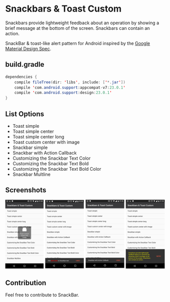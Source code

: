 # Snackbars & Toast Custom
Snackbars provide lightweight feedback about an operation by showing a brief message at the bottom of the screen. Snackbars can contain an action.

SnackBar & toast-like alert pattern for Android inspired by the [Google Material Design Spec](https://www.google.com/design/spec/components/snackbars-toasts.html).

## build.gradle

```java
dependencies {
    compile fileTree(dir: 'libs', include: ['*.jar'])
    compile 'com.android.support:appcompat-v7:23.0.1'
    compile 'com.android.support:design:23.0.1'
}
```

## List Options
* Toast simple
* Toast simple center
* Toast simple center long
* Toast custom center with image
* Snackbar simple
* Snackbar with Action Callback
* Customizing the Snackbar Text Color
* Customizing the Snackbar Text Bold
* Customizing the Snackbar Text Bold Color
* Snackbar Multline

## Screenshots

![alt tag](https://github.com/cleidimarviana/snackbars-and-toast-custom/blob/master/screenshots/screenshot1.png "Simple Tabs")


## Contribution

Feel free to contribute to SnackBar.


